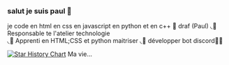 ### salut je suis paul 👋

je code en html en css en javascript en python et en c++
📂 draf (Paul)
◟📂 Responsable te l'atelier technologie  
◟📂 Apprenti en HTML;CSS et python maitriser 
◟📂 développer bot discord🧑‍💻

[![Star History Chart](https://api.star-history.com/svg?repos=popolecool/popolecool&type=Timeline)](https://star-history.com/#popolecool/popolecool&Timeline)
Ma vie... 
